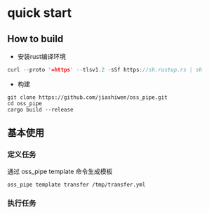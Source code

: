 # quick start

## How to build

* 安装rust编译环境

```rust
curl --proto '=https' --tlsv1.2 -sSf https://sh.rustup.rs | sh
```

* 构建

```shell
git clone https://github.com/jiashiwen/oss_pipe.git
cd oss_pipe
cargo build --release
```

## 基本使用

### 定义任务

通过 oss_pipe template 命令生成模板

```shell
oss_pipe template transfer /tmp/transfer.yml
```


### 执行任务